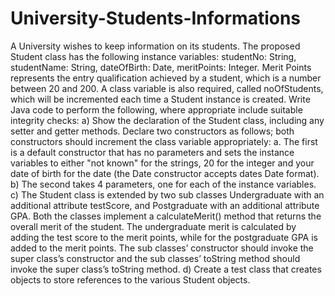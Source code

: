 # University-Students-Informations
A University wishes to keep information on its students. The proposed Student class has the  following instance variables: studentNo: String, studentName: String, dateOfBirth: Date,  meritPoints: Integer. Merit Points represents the entry qualification achieved by a student, which  is a number between 20 and 200. A class variable is also required, called noOfStudents, which  will be incremented each time a Student instance is created. Write Java code to perform the  following, where appropriate include suitable integrity checks:  a) Show the declaration of the Student class, including any setter and getter methods. Declare two  constructors as follows; both constructors should increment the class variable appropriately: a.  The first is a default constructor that has no parameters and sets the instance variables to either  "not known" for the strings, 20 for the integer and your date of birth for the date (the Date  constructor accepts dates Date format).  b) The second takes 4 parameters, one for each of the instance variables.  c) The Student class is extended by two sub classes Undergraduate with an additional attribute  testScore, and Postgraduate with an additional attribute GPA. Both the classes implement a  calculateMerit() method that returns the overall merit of the student. The undergraduate merit is  calculated by adding the test score to the merit points, while for the postgraduate GPA is added  to the merit points. The sub classes’ constructor should invoke the super class’s constructor and  the sub classes’ toString method should invoke the super class’s toString method.  d) Create a test class that creates objects to store references to the various Student objects.
